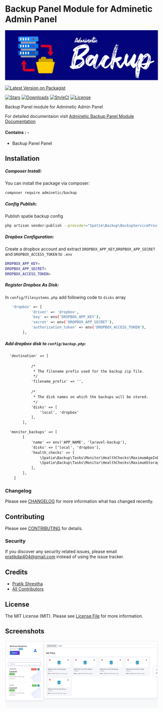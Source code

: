 # Backup Panel Module for Adminetic Admin Panel

![Adminetic Backup Panel Module](https://github.com/pratiksh404/adminetic-backup/blob/main/screenshots/banner.jpg)

[![Latest Version on Packagist](https://img.shields.io/packagist/v/adminetic/backup.svg?style=flat-square)](https://packagist.org/packages/adminetic/backup)

[![Stars](https://img.shields.io/github/stars/pratiksh404/adminetic-backup)](https://github.com/pratiksh404/adminetic-backup/stargazers) [![Downloads](https://img.shields.io/packagist/dt/adminetic/backup.svg?style=flat-square)](https://packagist.org/packages/adminetic/backup) [![StyleCI](https://github.styleci.io/repos/654030356/shield?branch=main)](https://github.styleci.io/repos/654030356?branch=main) [![License](https://img.shields.io/github/license/pratiksh404/adminetic-backup)](//packagist.org/packages/adminetic/backup)

Backup Panel module for Adminetic Admin Panel

For detailed documentaion visit [Adminetic Backup Panel Module Documentation](https://app.gitbook.com/@pratikdai404/s/adminetic/addons/backup)

#### Contains : -

- Backup Panel Panel

## Installation

##### Composer Install:

You can install the package via composer:

```bash
composer require adminetic/backup
```

##### Config Publish:

Publish spatie backup config

```bash
php artisan vendor:publish --provider="Spatie\Backup\BackupServiceProvider"
```

##### Dropbox Configuration:

Create a dropbox account and extract `DROPBOX_APP_KEY`,`DROPBOX_APP_SECRET` and `DROPBOX_ACCESS_TOKEN` to `.env`

```bash
DROPBOX_APP_KEY=
DROPBOX_APP_SECRET=
DROPBOX_ACCESS_TOKEN=
```

##### Register Dropbox As Disk:

In `config/filesystems.php` add following code to `disks` array

```bash
   'dropbox' => [
            'driver' => 'dropbox',
            'key' => env('DROPBOX_APP_KEY'),
            'secret' => env('DROPBOX_APP_SECRET'),
            'authorization_token' => env('DROPBOX_ACCESS_TOKEN'),
        ],
```

##### Add dropbox disk to `config/backup.php`:

```html
  'destination' => [

            /*
             * The filename prefix used for the backup zip file.
             */
            'filename_prefix' => '',

            /*
             * The disk names on which the backups will be stored.
             */
            'disks' => [
                'local', 'dropbox'
            ],
        ],
```
```html
  'monitor_backups' => [
        [
            'name' => env('APP_NAME', 'laravel-backup'),
            'disks' => ['local', 'dropbox'],
            'health_checks' => [
                \Spatie\Backup\Tasks\Monitor\HealthChecks\MaximumAgeInDays::class => 1,
                \Spatie\Backup\Tasks\Monitor\HealthChecks\MaximumStorageInMegabytes::class => 5000,
            ],
        ],
    ]
```


### Changelog

Please see [CHANGELOG](CHANGELOG.md) for more information what has changed recently.

## Contributing

Please see [CONTRIBUTING](CONTRIBUTING.md) for details.

### Security

If you discover any security related issues, please email pratikdai404@gmail.com instead of using the issue tracker.

## Credits

- [Pratik Shrestha](https://github.com/adminetic)
- [All Contributors](../../contributors)

## License

The MIT License (MIT). Please see [License File](LICENSE.md) for more information.

## Screenshots

![Backup Panel](https://github.com/pratiksh404/adminetic-backup/blob/main/screenshots/panel.jpg)

